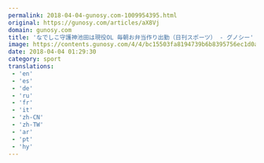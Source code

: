 ```yaml
---
permalink: 2018-04-04-gunosy.com-1009954395.html
original: https://gunosy.com/articles/aX8Vj
domain: gunosy.com
title: 'なでしこ守護神池田は現役OL 毎朝お弁当作り出勤（日刊スポーツ） - グノシー'
image: https://contents.gunosy.com/4/4/bc15503fa8194739b6b8395756ec1d0a_content.jpg
date: 2018-04-04 01:29:30
category: sport
translations: 
 - 'en'
 - 'es'
 - 'de'
 - 'ru'
 - 'fr'
 - 'it'
 - 'zh-CN'
 - 'zh-TW'
 - 'ar'
 - 'pt'
 - 'hy'
---
```


